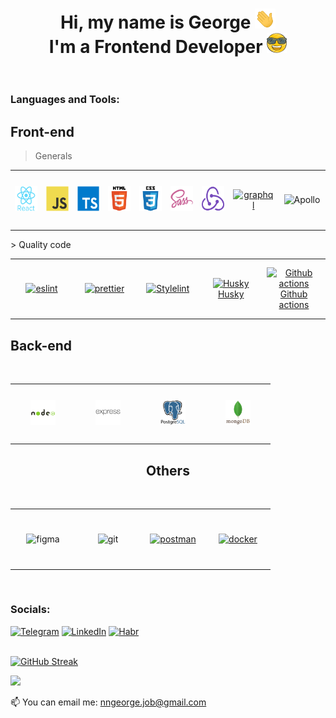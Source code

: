 <h1 align="center">
    Hi, my name is George <img src="https://github.com/NoNameGeorge/NoNameGeorge/blob/main/images/Hi.gif" height="32"/> 
    <br/>
    I'm a Frontend Developer <img src="https://github.com/NoNameGeorge/NoNameGeorge/blob/main/images/emoji.png" height="32"/>
    <br /><br />
</h2>

<!-- ### My projects: -->

### Languages and Tools:

<div>
<h2 align="left">Front-end</h2>
</div>

> Generals
<table width="100%">
    <tr>
      <td align="center" width="90" height="90">
        <a href="https://reactjs.org/" target="_blank" rel="noreferrer">
          <img
            src="https://raw.githubusercontent.com/devicons/devicon/master/icons/react/react-original-wordmark.svg"
            alt="react"
            width="40"
            height="40"
          />
        </a>
      </td>
      <td align="center" width="90" height="90">
        <a
          href="https://developer.mozilla.org/en-US/docs/Web/JavaScript"
          target="_blank"
          rel="noreferrer"
        >
          <img
            src="https://raw.githubusercontent.com/devicons/devicon/master/icons/javascript/javascript-original.svg"
            alt="javascript"
            width="40"
            height="40"
          />
        </a>
      </td>
      <td align="center" width="90" height="90">
        <a
          href="https://www.typescriptlang.org/"
          target="_blank"
          rel="noreferrer"
        >
          <img
            src="https://raw.githubusercontent.com/devicons/devicon/master/icons/typescript/typescript-original.svg"
            alt="typescript"
            width="40"
            height="40"
          />
        </a>
      </td>
      <td align="center" width="90" height="90">
        <a href="https://www.w3.org/html/" target="_blank" rel="noreferrer">
          <img
            src="https://raw.githubusercontent.com/devicons/devicon/master/icons/html5/html5-original-wordmark.svg"
            alt="html5"
            width="40"
            height="40"
          />
        </a>
      </td>
      <td align="center" width="90" height="90">
        <a
          href="https://www.w3schools.com/css/"
          target="_blank"
          rel="noreferrer"
        >
          <img
            src="https://raw.githubusercontent.com/devicons/devicon/master/icons/css3/css3-original-wordmark.svg"
            alt="css3"
            width="40"
            height="40"
          />
        </a>
      </td>
      <td align="center" width="90" height="90">
        <a href="https://sass-lang.com" target="_blank" rel="noreferrer">
          <img
            src="https://raw.githubusercontent.com/devicons/devicon/master/icons/sass/sass-original.svg"
            alt="sass"
            width="40"
            height="40"
          />
        </a>
      </td>
      <td align="center" width="90" height="90">
        <a href="https://redux.js.org" target="_blank" rel="noreferrer">
          <img
            src="https://raw.githubusercontent.com/devicons/devicon/master/icons/redux/redux-original.svg"
            alt="redux"
            width="40"
            height="40"
          />
        </a>
      </td>
      <td align="center" width="90" height="90">
        <a href="https://graphql.org" target="_blank" rel="noreferrer">
          <img
            src="https://www.vectorlogo.zone/logos/graphql/graphql-icon.svg"
            alt="graphql"
            width="40"
            height="40"
          />
        </a>
      </td>
      <td align="center" width="90" height="90">
        <a>
          <img
            src="https://brandeps.com/logo-download/A/Apollo-GraphQL-logo-vector-01.svg"
            width="40"
            height="40"
            alt="Apollo"
          />
        </a>
      </td>
    </tr>
</table>
 > Quality code

  <br />

  <table width="100%">
    <tr>
      <td align="center" width="90" height="90">
        <a href="https://eslint.org/" target="_blank" rel="noreferrer">
          <img
            src="https://brandeps.com/icon-download/E/Eslint-icon-vector-02.svg"
            width="40"
            height="40"
            alt="eslint"
          />
        </a>
      </td>
      <td align="center" width="90" height="90">
        <a href="https://prettier.io/" target="_blank" rel="noreferrer">
          <img
            src="https://brandeps.com/icon-download/P/Prettier-icon-vector-02.svg"
            width="40"
            height="40"
            alt="prettier"
          />
        </a>
      </td>
      <td align="center" width="90" height="90">
        <a href="https://stylelint.io/" target="_blank" rel="noreferrer">
          <img
            src="https://brandeps.com/logo-download/S/Stylelint-logo-vector-01.svg"
            width="40"
            height="40"
            alt="Stylelint"
          />
        </a>
      </td>
      <td align="center" width="90" height="90">
        <a
          href="https://typicode.github.io/husky/"
          target="_blank"
          rel="noreferrer"
        >
          <img
            src="https://www.svgrepo.com/show/500093/husky.svg"
            width="40"
            height="40"
            alt="Husky"
          />
          <br />
          <span>Husky</span>
        </a>
      </td>
      <td align="center" width="90" height="90">
        <a
          href="https://github.com/features/actions"
          target="_blank"
          rel="noreferrer"
        >
          <img
            src="https://www.svgrepo.com/show/306098/githubactions.svg"
            width="40"
            height="40"
            alt="Github actions"
          />
          <br />
          <span>Github <br />actions</span>
        </a>
      </td>
    </tr>
  </table>

<h2 align="left">Back-end</h2>

  <br />
  <table width="100%">
    <tr>
      <td align="center" width="90" height="90">
        <a href="https://nodejs.org" target="_blank" rel="noreferrer">
          <img
            src="https://raw.githubusercontent.com/devicons/devicon/master/icons/nodejs/nodejs-original-wordmark.svg"
            alt="nodejs"
            width="40"
            height="40"
          />
        </a>
      </td>
<!--       <td align="center" width="90" height="90">
        <a href="https://nestjs.com/" target="_blank" rel="noreferrer">
          <img
            src="https://raw.githubusercontent.com/devicons/devicon/master/icons/nestjs/nestjs-plain.svg"
            alt="nestjs"
            width="40"
            height="40"
          />
        </a>
      </td> -->
      <td align="center" width="90" height="90">
        <a href="https://expressjs.com" target="_blank" rel="noreferrer">
          <img
            src="https://raw.githubusercontent.com/devicons/devicon/master/icons/express/express-original-wordmark.svg"
            alt="express"
            width="40"
            height="40"
          />
        </a>
      </td>
      <td align="center" width="90" height="90">
        <a href="https://www.postgresql.org" target="_blank" rel="noreferrer">
          <img
            src="https://raw.githubusercontent.com/devicons/devicon/master/icons/postgresql/postgresql-original-wordmark.svg"
            alt="postgresql"
            width="40"
            height="40"
          />
        </a>
      </td>
      <td align="center" width="90" height="90">
        <a href="https://www.mongodb.com/" target="_blank" rel="noreferrer">
          <img
            src="https://raw.githubusercontent.com/devicons/devicon/master/icons/mongodb/mongodb-original-wordmark.svg"
            alt="mongodb"
            width="40"
            height="40"
          />
        </a>
      </td>
    </tr>
  </table>


 <h2 style="text-align: center">Others</h2>

  <br />

  <table width="100%">
    <td align="center" width="90" height="90">
      <img
        src="https://www.vectorlogo.zone/logos/figma/figma-icon.svg"
        alt="figma"
        width="40"
        height="40"
      />
    </td>
    <td align="center" width="90" height="90">
      <img
        src="https://www.vectorlogo.zone/logos/git-scm/git-scm-icon.svg"
        alt="git"
        width="40"
        height="40"
      />
    </td>
    <td align="center" width="90" height="90">
      <a href="https://postman.com" target="_blank" rel="noreferrer">
        <img
          src="https://www.svgrepo.com/show/354202/postman-icon.svg"
          alt="postman"
          width="40"
          height="40"
        />
      </a>
    </td>
    <td align="center" width="90" height="90">
      <a href="https://www.docker.com/" target="_blank" rel="noreferrer">
        <img
          src="https://www.svgrepo.com/show/349342/docker.svg"
          alt="docker"
          width="40"
          height="40"
        />
      </a>
    </td>
  </table>


  <br />

### Socials:
[![Telegram](https://img.shields.io/badge/-Telegram-090909?style=for-the-badge&logo=telegram&logoColor=27A0D9)](https://t.me/N0Nam_e)
[![LinkedIn](https://img.shields.io/badge/-LinkedIn-090909?style=for-the-badge&logo=linkedin&logoColor=007BB6)](https://www.linkedin.com/in/nngeorge/)
[![Habr](https://img.shields.io/badge/-CareerHabr-090909?style=for-the-badge&logo=Habr&logoColor=ccc)](https://career.habr.com/nngeorge)
<br /><br />

[![GitHub Streak](http://github-readme-streak-stats.herokuapp.com?user=NoNameGeorge&theme=radical&hide_border=true)](https://git.io/streak-stats)
<!-- ![Anurag's GitHub stats](https://github-readme-stats.vercel.app/api?username=NoNameGeorge&show_icons=true&theme=radical) -->

![](https://komarev.com/ghpvc/?username=NoNameGeorge)

📫 You can email me: <a href='mailto:nngeorge.job@gmail.com'>nngeorge.job@gmail.com


<!-- [![codewars](https://www.codewars.com/users/NN%20George/badges/large)](https://www.codewars.com/users/NN%20George) -->

